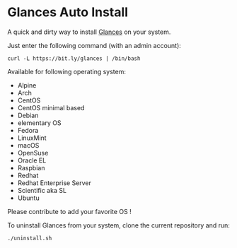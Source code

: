 Glances Auto Install
====================

A quick and dirty way to install [Glances](https://github.com/nicolargo/glances) on your system.

Just enter the following command (with an admin account):

    curl -L https://bit.ly/glances | /bin/bash

Available for following operating system:
- Alpine
- Arch
- CentOS
- CentOS minimal based
- Debian
- elementary OS
- Fedora
- LinuxMint
- macOS
- OpenSuse
- Oracle EL
- Raspbian
- Redhat
- Redhat Enterprise Server
- Scientific aka SL
- Ubuntu

Please contribute to add your favorite OS !

To uninstall Glances from your system, clone the current repository and run:

    ./uninstall.sh
